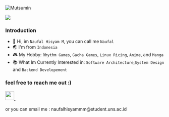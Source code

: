
![Mutsumin](https://github.com/user-attachments/assets/d7472d40-ce34-4c27-9f3c-df98bd2d82e0)

<img src="https://user-images.githubusercontent.com/73097560/115834477-dbab4500-a447-11eb-908a-139a6edaec5c.gif">
<br>

### Introduction 
- 👋 Hi, im `Naufal Hisyam M`, you can call me `Naufal`  
- 🌏 I'm from `Indonesia`
- 🎮 My Hobby: `Rhythm Games`, `Gacha Games`, `Linux Ricing`, `Anime`, and `Manga`
- 📚 What Im Currently Interested in: `Software Architecture`,`System Design` and `Backend Developement`


### feel free to reach me out :)
<a href="https://www.linkedin.com/in/naufal-h-457774294/" align="center">
  <img height="28" src="https://upload.wikimedia.org/wikipedia/commons/8/81/LinkedIn_icon.svg">
</a>&nbsp;
<br>
<br>
or you can email me : naufalhisyammm@student.uns.ac.id


<br>
<br>

